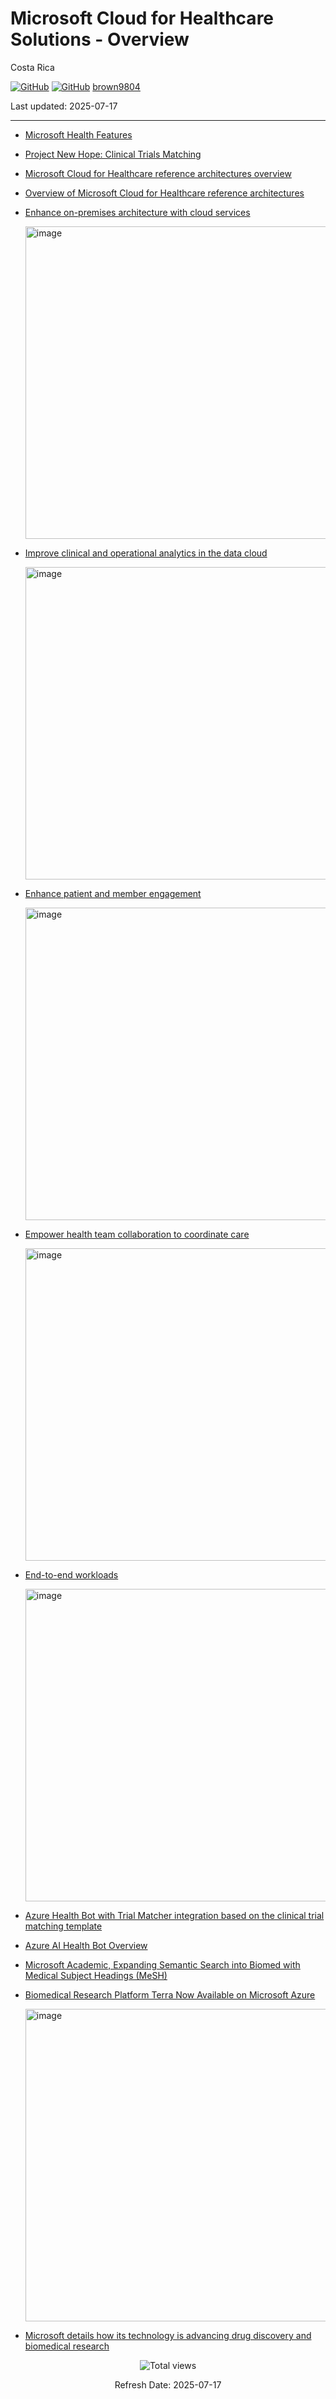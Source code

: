 # Microsoft Cloud for Healthcare Solutions - Overview

Costa Rica

[![GitHub](https://badgen.net/badge/icon/github?icon=github&label)](https://github.com)
[![GitHub](https://img.shields.io/badge/--181717?logo=github&logoColor=ffffff)](https://github.com/)
[brown9804](https://github.com/brown9804)

Last updated: 2025-07-17

----------

- [Microsoft Health Features](https://www.microsoft.com/en-us/research/lab/microsoft-health-futures/projects/)
- [Project New Hope: Clinical Trials Matching](https://www.microsoft.com/en-us/research/project/project-new-hope-clinical-trials-matching/)
- [Microsoft Cloud for Healthcare reference architectures overview](https://learn.microsoft.com/en-us/industry/well-architected/healthcare/architecture-overview)
- [Overview of Microsoft Cloud for Healthcare reference architectures](https://learn.microsoft.com/en-us/industry/healthcare/architecture/overview)
- [Enhance on-premises architecture with cloud services](https://learn.microsoft.com/en-us/industry/healthcare/architecture/enhance-on-premises-architecture)

  <img width="500" alt="image" src="https://github.com/user-attachments/assets/89d81202-1417-4e85-8e39-85e03639a2e3">

- [Improve clinical and operational analytics in the data cloud](https://learn.microsoft.com/en-us/industry/healthcare/architecture/clinical-and-operational-analytics)

   <img width="500" alt="image" src="https://github.com/user-attachments/assets/10cd1da5-1ee8-46c7-94ad-dc46566ed377">

- [Enhance patient and member engagement](https://learn.microsoft.com/en-us/industry/healthcare/architecture/enhance-patient-engagement)

   <img width="500" alt="image" src="https://github.com/user-attachments/assets/0511e047-abd6-4c69-b7c5-f0498bf53467">

- [Empower health team collaboration to coordinate care](https://learn.microsoft.com/en-us/industry/healthcare/architecture/empower-health-team-collaboration)

   <img width="500" alt="image" src="https://github.com/user-attachments/assets/2aad891f-2d42-4d85-bb2e-2b2b9f0e0421">

- [End-to-end workloads](https://learn.microsoft.com/en-us/industry/healthcare/architecture/fhir-workloads)

   <img width="500" alt="image" src="https://github.com/user-attachments/assets/ac509546-b218-4d56-bed4-3bea9d5591bb">

- [Azure Health Bot with Trial Matcher integration based on the clinical trial matching template](https://techcommunity.microsoft.com/t5/healthcare-and-life-sciences/enable-ai-driven-clinical-trials-matching-with-an-open-source/ba-p/3890797)

- [Azure AI Health Bot Overview](https://learn.microsoft.com/en-us/azure/health-bot/overview)
- [Microsoft Academic, Expanding Semantic Search into Biomed with Medical Subject Headings (MeSH)](https://www.microsoft.com/en-us/research/project/academic/articles/expanding-semantic-search-into-biomed-with-medical-subject-headings-mesh/)
- [Biomedical Research Platform Terra Now Available on Microsoft Azure](https://www.microsoft.com/en-us/research/blog/biomedical-research-platform-terra-now-available-on-microsoft-azure/)

   <img width="500" alt="image" src="https://github.com/user-attachments/assets/71a6929f-db18-49a8-a62c-ee6f3c2dccf1">

- [Microsoft details how its technology is advancing drug discovery and biomedical research](https://www.drugdiscoverytrends.com/microsoft-research-impact-drug-discovery/)

<!-- START BADGE -->
<div align="center">
  <img src="https://img.shields.io/badge/Total%20views-354-limegreen" alt="Total views">
  <p>Refresh Date: 2025-07-17</p>
</div>
<!-- END BADGE -->
